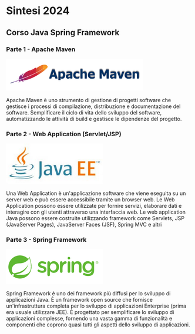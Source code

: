 # Sintesi 2024

## Corso Java Spring Framework

### Parte 1 - Apache Maven

![](img/maven.png)

Apache Maven è uno strumento di gestione di progetti software che gestisce i processi di compilazione, distribuzione e documentazione del software.
Semplificare il ciclo di vita dello sviluppo del software, automatizzando le attività di build e gestisce le dipendenze del progetto.

### Parte 2 - Web Application (Servlet/JSP)

![](img/javaee.png)

Una Web Application è un'applicazione software che viene eseguita su un server web e può essere accessibile tramite un browser web.
Le Web Application possono essere utilizzate per fornire servizi, elaborare dati e interagire con gli utenti attraverso una interfaccia web.
Le web application Java possono essere costruite utilizzando framework come Servlets, JSP (JavaServer Pages), JavaServer Faces (JSF), Spring MVC e altri

### Parte 3 - Spring Framework

![](img/spring.png)

Spring Framework è uno dei framework più diffusi per lo sviluppo di applicazioni Java. 
È un framework open source che fornisce un'infrastruttura completa per lo sviluppo di applicazioni Enterprise (prima era usuale utilizzare JEE). 
È progettato per semplificare lo sviluppo di applicazioni complesse, fornendo una vasta gamma di funzionalità e componenti che coprono quasi tutti gli aspetti dello sviluppo di applicazioni.